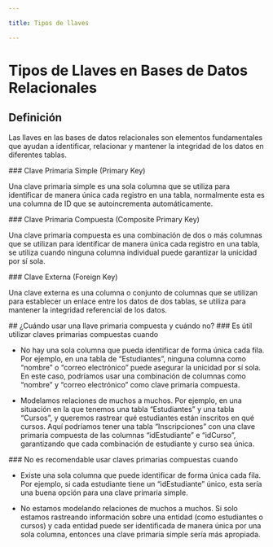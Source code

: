 ```yaml
---

title: Tipos de llaves

---
```


# Tipos de Llaves en Bases de Datos Relacionales

## Definición
Las llaves en las bases de datos relacionales son elementos fundamentales que ayudan a identificar, relacionar y mantener la integridad de los datos en diferentes tablas.


<Card>
### Clave Primaria Simple (Primary Key)

Una clave primaria simple es una sola columna que se utiliza para identificar de manera única cada registro en una tabla, normalmente esta es una columna de ID que se autoincrementa automáticamente.
</Card>

<Card>
### Clave Primaria Compuesta (Composite Primary Key)

Una clave primaria compuesta es una combinación de dos o más columnas que se utilizan para identificar de manera única cada registro en una tabla, se utiliza cuando ninguna columna individual puede garantizar la unicidad por sí sola.
</Card>

<Card>
### Clave Externa (Foreign Key)

Una clave externa es una columna o conjunto de columnas que se utilizan para establecer un enlace entre los datos de dos tablas, se utiliza para mantener la integridad referencial de los datos.
</Card>

<Card>
## ¿Cuándo usar una llave primaria compuesta y cuándo no?

<Card color='green'>
### Es útil utilizar claves primarias compuestas cuando

- No hay una sola columna que pueda identificar de forma única cada fila. Por ejemplo, en una tabla de “Estudiantes”, ninguna columna como “nombre” o “correo electrónico” puede asegurar la unicidad por sí sola. En este caso, podríamos usar una combinación de columnas como “nombre” y “correo electrónico” como clave primaria compuesta.

- Modelamos relaciones de muchos a muchos. Por ejemplo, en una situación en la que tenemos una tabla “Estudiantes” y una tabla “Cursos”, y queremos rastrear qué estudiantes están inscritos en qué cursos. Aquí podríamos tener una tabla “Inscripciones” con una clave primaria compuesta de las columnas “idEstudiante” e “idCurso”, garantizando que cada combinación de estudiante y curso sea única.
</Card>

<Card color='red'>
### No es recomendable usar claves primarias compuestas cuando

- Existe una sola columna que puede identificar de forma única cada fila. Por ejemplo, si cada estudiante tiene un “idEstudiante” único, esta sería una buena opción para una clave primaria simple.

- No estamos modelando relaciones de muchos a muchos. Si solo estamos rastreando información sobre una entidad (como estudiantes o cursos) y cada entidad puede ser identificada de manera única por una sola columna, entonces una clave primaria simple sería más apropiada.
</Card>

</Card>